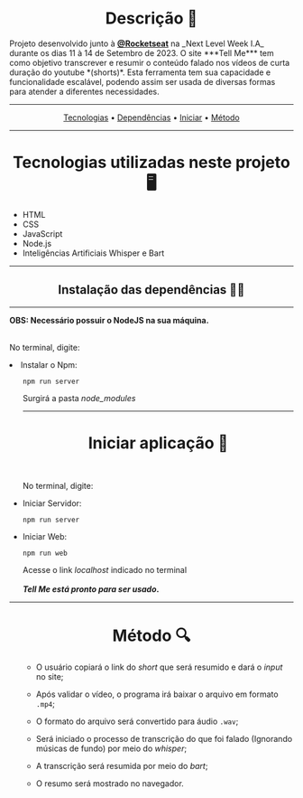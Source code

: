 <h1 align="center">Descrição 🤖</h1> 
Projeto desenvolvido junto à <strong><a href="https://github.com/Rocketseat">@Rocketseat</a></strong> na _Next Level Week I.A_ durante os dias 11 à 14 de Setembro de 2023.
   O site ***Tell Me*** tem como objetivo transcrever e resumir o conteúdo falado nos vídeos de curta duração do youtube *(shorts)*. Esta ferramenta tem sua capacidade e funcionalidade escalável, podendo assim ser usada de diversas formas para atender a diferentes necessidades.
<hr>
<p align="center">
 <a href="Tecnologias utilizadas neste projeto 🖥️">Tecnologias</a> •
 <a href="Instalação das dependências 👨‍💻">Dependências</a> • 
 <a href="Iniciar aplicação 🔌">Iniciar</a> • 
 <a href="Método 🔍">Método</a> 
</p>
<hr>
<h1 align="center">Tecnologias utilizadas neste projeto 🖥️</h1>
<ul>
  <li>HTML</li>
  <li>CSS</li>
  <li>JavaScript</li>
  <li>Node.js</li>
  <li>Inteligências Artificiais Whisper e Bart</li>
</ul>
<hr><h2 align="center">Instalação das dependências 👨‍💻</h2>
<hr>
<strong>OBS: Necessário possuir o NodeJS na sua máquina.</strong>
<br>
<br>
<p>No terminal, digite:</p>
  <li>Instalar o Npm:</li>
  
  <ul> 
    
`npm run server`  

Surgirá a pasta *node_modules*
<hr>
<h1 align="center">Iniciar aplicação 🔌</h1> 
<br>
<p>No terminal, digite:</p>
  <li>Iniciar Servidor:</li>
    
`npm run server`
	<br>
	<li>Iniciar Web:</li>
    
`npm run web`

Acesse o link *localhost* indicado no terminal
<br>
<br>
    <strong>*Tell Me está pronto para ser usado*.</strong>
  </ul>
<hr>
<h1 align="center">Método 🔍</h1> 
<ul>
  
- O usuário copiará o link do *short* que será resumido e dará o *input* no site;

- Após validar o vídeo, o programa irá baixar o arquivo em formato `.mp4`;

- O formato do arquivo será convertido para áudio `.wav`;

- Será iniciado o processo de transcrição do que foi falado (Ignorando músicas de fundo) por meio do *whisper*;

- A transcrição será resumida por meio do *bart*;

- O resumo será mostrado no navegador.




